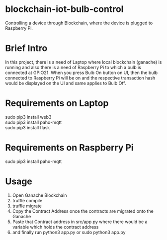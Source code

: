 # blockchain-iot-bulb-control
Controlling a device through Blockchain, where the device is plugged to Raspberry Pi.

# Brief Intro
In this project, there is a need of Laptop where local blockchain (ganache) is running and also there is a need of Raspberry Pi to which a bulb is connected at GPIO21. When you press Bulb On button on UI, then the bulb connected to Raspberry Pi will be on and the respective transaction hash would be displayed on the UI and same applies to Bulb Off.

# Requirements on Laptop
sudo pip3 install web3 <br/>
sudo pip3 install paho-mqtt <br/>
sudo pip3 install flask <br/>

# Requirements on Raspberry Pi
sudo pip3 install paho-mqtt

# Usage
1. Open Ganache Blockchain
2. truffle compile
3. truffle migrate
4. Copy the Contract Address once the contracts are migrated onto the Ganache
5. Paste that Contract address in src/app.py where there would be a variable which holds the contract address
6. and finally run python3 app.py or sudo python3 app.py



